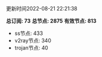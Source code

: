 更新时间2022-08-21 22:21:38

**总订阅: 73**
**总节点: 2875**
**有效节点: 813**
- ss节点: 433
- v2ray节点: 340
- trojan节点: 40
